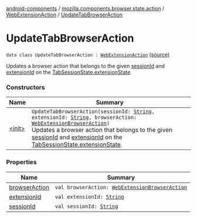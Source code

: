 [android-components](../../../index.md) / [mozilla.components.browser.state.action](../../index.md) / [WebExtensionAction](../index.md) / [UpdateTabBrowserAction](./index.md)

# UpdateTabBrowserAction

`data class UpdateTabBrowserAction : `[`WebExtensionAction`](../index.md) [(source)](https://github.com/mozilla-mobile/android-components/blob/master/components/browser/state/src/main/java/mozilla/components/browser/state/action/BrowserAction.kt#L305)

Updates a browser action that belongs to the given [sessionId](session-id.md) and [extensionId](extension-id.md) on the
[TabSessionState.extensionState](../../../mozilla.components.browser.state.state/-tab-session-state/extension-state.md).

### Constructors

| Name | Summary |
|---|---|
| [&lt;init&gt;](-init-.md) | `UpdateTabBrowserAction(sessionId: `[`String`](https://kotlinlang.org/api/latest/jvm/stdlib/kotlin/-string/index.html)`, extensionId: `[`String`](https://kotlinlang.org/api/latest/jvm/stdlib/kotlin/-string/index.html)`, browserAction: `[`WebExtensionBrowserAction`](../../-web-extension-browser-action.md)`)`<br>Updates a browser action that belongs to the given [sessionId](session-id.md) and [extensionId](extension-id.md) on the [TabSessionState.extensionState](../../../mozilla.components.browser.state.state/-tab-session-state/extension-state.md). |

### Properties

| Name | Summary |
|---|---|
| [browserAction](browser-action.md) | `val browserAction: `[`WebExtensionBrowserAction`](../../-web-extension-browser-action.md) |
| [extensionId](extension-id.md) | `val extensionId: `[`String`](https://kotlinlang.org/api/latest/jvm/stdlib/kotlin/-string/index.html) |
| [sessionId](session-id.md) | `val sessionId: `[`String`](https://kotlinlang.org/api/latest/jvm/stdlib/kotlin/-string/index.html) |

